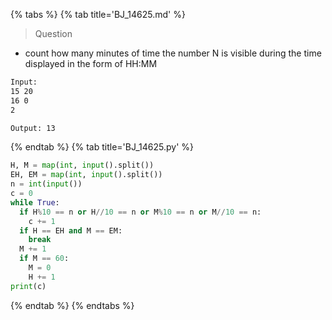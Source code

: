 {% tabs %}
{% tab title='BJ_14625.md' %}

> Question

* count how many minutes of time the number N is visible during the time displayed in the form of HH:MM

```txt
Input:
15 20
16 0
2

Output: 13
```

{% endtab %}
{% tab title='BJ_14625.py' %}

```py
H, M = map(int, input().split())
EH, EM = map(int, input().split())
n = int(input())
c = 0
while True:
  if H%10 == n or H//10 == n or M%10 == n or M//10 == n:
    c += 1
  if H == EH and M == EM:
    break
  M += 1
  if M == 60:
    M = 0
    H += 1
print(c)
```

{% endtab %}
{% endtabs %}
